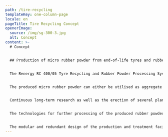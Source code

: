 ```yaml
---
path: /tire-recycling
templateKey: one-column-page
locale: en
pageTitle: Tire Recycling Concept
openerImage:
  source: /img/sg-300-3.jpg
  alt: Concept
content: >-
  # Concept


  ## Production of micro rubber powder from end-of-life tyres and rubber residues


  The Renergy RC 400/05 Tyre Recycling and Rubber Powder Processing System was developed for the material recovery of end-of-life tyres and rubber residues as an alternative to the disadvantageous incineration. For Renergy, these residues are not only an ecologic challenge but also primarily a valuable resource.


  The produced micro rubber powder can either be utilised as aggregate in rubber mixtures or for the production of elastomeric alloys with characteristics similar to thermoplastic elastomers (TPE).


  Continuous long-term research as well as the erection of several plant generations led to the development of the Renergy RC 400/05, producing ultra-fine and -pure rubber powders.


  The technologies for further processing of the produced rubber powder has been developed in a way allowing further utilisation on industrial standard equipment.


  The modular and redundant design of the production and treatment facilities of the Renergy RC 400/05 ensures continuous operation also during maintenance and repair.
---
```

